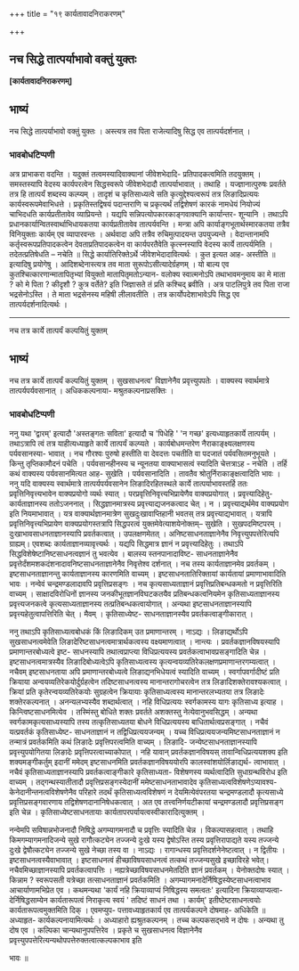 +++
title = "१९ कार्यतावादनिराकरणम्"

+++


## नच सिद्धे तात्पर्याभावो वक्तुं युक्तः

**\[कार्यतावादनिराकरणम्\]**

## **भाष्यं**

नच सिद्धे तात्पर्याभावो वक्तुं युक्तः । अस्त्यत्र तव पिता राजेत्यादिषु सिद्ध एव तात्पर्यदर्शनात् ।

### **भावबोधटिप्पणी**

अत्र प्राभाकरा वदन्ति । यदुक्तं तत्वमस्यादिवाक्यानां जीवेशभेदादि- प्रतिपादकत्वमिति तदयुक्तम् । समस्तस्यापि वेदस्य कार्यपरत्वेन सिद्धस्वरूपे जीवेशभेदादौ तात्पर्याभावात् । तथाहि । यज्ज्ञानात्पुरुषः प्रवर्तते तत्र हि तात्पर्यं शब्दस्य कल्प्यम् । तादृशं च कृतिसाध्यत्वे सति कृत्युद्देश्यत्वरूपं तत्र लिङादिप्रत्ययः कार्यस्वरूपमेवाभिधत्ते । प्रकृतिस्तद्विषयं पदान्तराणि च प्रकृत्यर्थं तद्विशेषणं कारकं नामधेयं नियोज्यं चाभिदधति कार्यप्रतीतावेव व्याप्रियन्ते । यद्यपि सन्निपत्योपकारकाङ्गवाक्यानि कार्यान्तर- शून्यानि । तथाऽपि प्रधानकार्यान्वितस्वार्थाभिधायकतया कार्यप्रतीतावेव तात्पर्यवन्ति । मन्त्रा अपि कार्याङ्गभूतार्थस्मारकतया तत्रैव विनियुक्ताः कार्यम् एव व्यापारवन्तः । अर्थवादा अपि तत्रैव रुचिमुत्पादयन्त उपयुज्यन्ते । वेदान्तानामपि कर्तृस्वरूपप्रतिपादकत्वेन देवताप्रतिपादकत्वेन वा कार्यपरतैवेति कृत्स्नस्यापि वेदस्य कार्ये तात्पर्यमिति । तदेतत्प्रतिषेधति – नचेति ॥ सिद्धे कार्यातिरिक्तेऽर्थे जीवेशभेदादावित्यर्थः । कुत इत्यत आह- अस्तीति ॥ इत्यादिषु प्रयोगेषु । आदिशब्देनास्त्यत्र तव माता सुरूपोऽसीत्यादेर्ग्रहणम् । यो बाल्य एव कुतश्चित्कारणान्मातापितृभ्यां वियुक्तो मातापितृमतोऽन्यान- वलोक्य स्वात्मनोऽपि तथाभावमनुमाय का मे माता ? को मे पिता ? कीदृशौ ? कुत्र वर्तेते? इति जिज्ञासते तं प्रति कश्चिद् ब्रवीति । अत्र पाटलिपुत्रे तव पिता राजा भद्रसेनोऽस्ति । ते माता भद्रसेनस्य महिषी लीलावतीति । तत्र कार्योपदेशाभावेऽपि सिद्ध एव तात्पर्यदर्शनादित्यर्थः ।

------------------------------------------------------------------------

नच तत्र कार्ये तात्पर्यं कल्पयितुं युक्तम्

## **भाष्यं**

नच तत्र कार्ये तात्पर्यं कल्पयितुं युक्तम् । सुखसाधनत्व' विज्ञानेनैव प्रवृत्त्युपपतेः । वाक्यस्य स्वार्थमात्रे तात्पर्यपर्यवसानात् । अधिककल्पनाया- मश्रुतकल्पनाप्रसक्तिः ।

### **भावबोधटिप्पणी**

ननु यथा 'द्वारम्' इत्यादौ 'अस्तङ्गतः सविता' इत्यादौ च 'पिधेहि ' 'न गच्छ' इत्यध्याहृतकार्ये तात्पर्यम् । तथाऽत्रापि त्वं तत्र याहीत्यध्याहृते कार्ये तात्पर्यं कल्प्यते । कार्यबोधमन्तरेण नैराकाङ्क्ष्यलक्षणस्य पर्यवसानस्या- भावात् । नच गौरश्वः पुरुषो हस्तीति वा देवदत्तः पचतीति वा पदजातं पर्यवसितमनुभूयते । किन्तु तृप्तिकामौदनं पचेति । पर्यवसानहीनस्य च न्यूनतया वाक्याभासत्वं स्यादिति चेत्तत्राऽह - नचेति । तर्हि कथं वाक्यस्य पर्यवसानमित्यत आह- सुखेति । पर्यवसानादिति । तावतैव श्रोतुर्निराकाङ्क्षत्वादिति भावः । ननु यदि वाक्यस्य स्वार्थमात्रे तात्पर्यपर्यवसानेन लिङादिरहितस्थले कार्ये तात्पर्याभावस्तर्हि ततः प्रवृत्तिनिवृत्त्यभावेन वाक्यप्रयोगो व्यर्थः स्यात् । परप्रवृत्तिनिवृत्त्यभिप्रायेणैव वाक्यप्रयोगात् । प्रवृत्त्यादिहेतु- कार्यताज्ञानस्य ततोऽजननात् । सिद्धज्ञानमात्रस्य प्रवृत्त्याद्यजनकत्वाद चेत् । न । प्रवृत्त्याद्यर्थमेव वाक्यप्रयोग इति नियमाभावात् । यत्र वाक्यार्थज्ञानमात्रेण सुखदुःखावाप्तिहानी भवतस् तत्र प्रवृत्त्याद्यभावात् । यत्रापि प्रवृत्तिनिवृत्त्यभिप्रायेण वाक्यप्रयोगस्तत्रापि सिद्धपरत्वं युक्तमेवेत्याशयेनोक्तम्– सुखेति । सुखपदमिष्टपरम् । दुःखाभावसाधनताज्ञानस्यापि प्रवर्तकत्वात् । उपलक्षणमेतत् । अनिष्टसाधनताज्ञानेनैव निवृत्त्युपपत्तेरित्यपि ग्राह्यम्। एवशब्दः कार्यताज्ञानव्यावृत्त्यर्थः । यद्यपि सिद्धमात्र ज्ञानं न प्रवृत्त्यादिहेतुः । तथाऽपि सिद्धविशेषेष्टानिष्टसाधनत्वज्ञानं तु भवत्येव । बालस्य स्तनपानादाविष्ट- साधनताज्ञानेनैव प्रवृत्तेर्दंशमशकदंशनादावनिष्टसाधनताज्ञानेनैव निवृत्तेश्व दर्शनात् । नच तस्य कार्यताज्ञानमेव प्रवर्तकम् । इष्टसाधनताज्ञानन्तु कार्यताज्ञानस्य कारणमिति वाच्यम् । इष्टसाधनतातिरिक्तायां कार्यतायां प्रमाणाभावादिति भावः । नन्वेवं चन्द्रमण्डलादावपि प्रवृत्तिप्रसङ्गः । नच कृत्यसाध्यताज्ञानं प्रवृत्तिप्रतिबन्धकमतो न प्रवृत्तिरिति वाच्यम् । साक्षादविरोधिनों ज्ञानस्य जनकीभूतज्ञानविघटकतयैव प्रतिबन्धकत्वनियमेन कृतिसाध्यताज्ञानस्य प्रवृत्त्यजनकत्वे कृत्यसाध्यताज्ञानस्य तत्प्रतिबन्धकत्वायोगात् । अन्यथा इष्टसाधनताज्ञानस्यापि प्रवृत्त्यहेतुत्वापत्तिरिति चेत् । मैवम् । कृतिसाध्येष्ट- साधनताज्ञानस्यैव प्रवर्तकत्वाङ्गीकारात् ।

ननु तथाऽपि कृतिसाध्यत्वबोधकं किं लिङादिकम् उत प्रमाणान्तरम् । नाऽद्यः । लिङाद्यर्थोऽपि सुखसाधनत्वमेवेति लिङादेरिष्टसाधनत्वमात्रार्थकत्वस्य वक्ष्यमाणत्वात् । नान्त्यः । प्रवर्तकज्ञानविषयस्यापि प्रमाणान्तरबोध्यत्वे इष्ट- साधनस्यापि तथात्वप्राप्त्या विधिप्रत्ययस्य प्रवर्तकत्वाभावप्रसङ्गादिति चेन्न । इष्टसाधनत्वमात्रस्यैव लिङादिबोध्यत्वेऽपि कृतिसाध्यत्वस्य कृत्यन्वयव्यतिरेकलक्षणप्रमाणान्तरगम्यत्वात् । नचैवम् इष्टसाधनताया अपि प्रमाणान्तरबोध्यत्वे लिङाद्यनभिधेयत्वं स्यादिति वाच्यम् । स्वर्गापवर्गादीष्टं प्रति क्रियाया अन्वयव्यतिरेकयोर्दुर्ग्रहत्वेन तदिष्टसाधनत्वस्य मानान्तरागोचरत्वेन तत्र लिङादिशक्तेरावश्यकत्वात् । क्रियां प्रति कृतेरन्वयव्यतिरेकयोः सुग्रहत्वेन क्रियायाः कृतिसाध्यत्वस्य मानान्तरलभ्यतया तत्र लिङादेः शक्तेरकल्पनात् । अनन्यलभ्यस्यैव शब्दार्थत्वात् । नहि विधिप्रत्ययः स्वर्गकामस्य यागः कृतिसाध्य इत्याह । किन्त्विष्टसाधनमित्येव । तस्मिंस्तु बोधिते शक्तः प्रवर्तते अशक्तस्तु नेत्येवानुभवसिद्धम् । अन्यथा स्वर्गकामकृत्यसाध्यस्यापि तस्य तत्कृतिसाध्यतया बोधने विधिप्रत्ययस्य बाधितार्थत्वप्रसङ्गात् । नचैवं यत्प्रवर्तकं कृतिसाध्येष्ट- साधनताज्ञानं न तद्विधिप्रत्ययजन्यम् । यच्च विधिप्रत्ययजन्यमिष्टसाधनताज्ञानं न तन्मात्रं प्रवर्तकमिति कथं लिङादेः प्रवृत्तिपरत्वमिति वाच्यम् । लिङादि- जन्येष्टसाधनताज्ञानस्यापि प्रवृत्त्युपयोगितया लिङादेः प्रवृत्तिपरत्वाच्याकोपात् । नहि यावान् प्रवर्तकज्ञानविषयस् तावान्विधिप्रत्ययशक्य इति शक्यमङ्गीकर्तुम् इदानीं ममेदम् इष्टसाधनमिति प्रवर्तकज्ञानविषययोरपि कालस्वांशयोर्लिङाद्यर्थ- त्वाभावात् । नचैवं कृतिसाध्यताज्ञानस्यापि प्रवर्तकत्वाङ्गीकारे कृतिसाध्यता- विशेषणस्य व्यर्थत्वादिति सुधाग्रन्थविरोध इति वाच्यम् । तद्गन्थस्यातीतादौ प्रवृत्तिप्रसङ्गस्येदानीं ममेष्टसाधनताभावादेव कृतिसाध्यत्वविशेषणेऽप्यावश्य- केनेदानीन्तनत्वविशेषणेनैव परिहारे तदर्थं कृतिसाध्यत्वविशेषणं न देयमित्येवंपरतया चन्द्रमण्डलादौ कृत्यसाध्ये प्रवृत्तिप्रसङ्गवारणाय तद्विशेषणदानानिषेधकत्वात् । अत एव तत्त्वनिर्णयटीकायां चन्द्रमण्डलादौ प्रवृत्तिप्रसङ्ग इति चेन्न । कृतिसाध्येष्टसाधनतायाः कार्यतापरपर्यायत्वस्वीकारादित्युक्तम् ।

नन्वेमपि सविषान्नभोजनादौ निषिद्धे अगम्यागमनादौ च प्रवृत्तिः स्यादिति चेन्न । विकल्पासहत्वात् । तथाहि किमगम्यागमनादिजन्ये सुखे रागौत्कट्येन तज्जन्ये दुःखे यस्य द्वेषोऽस्ति तस्य प्रवृत्तिरापाद्यते यस्य तज्जन्ये दुःखे द्वेषौत्कट्येन तज्जन्ये सुखे नेच्छा तस्य वा । नाऽद्यः । रागान्धस्य प्रवृत्तिदर्शनेनेष्टत्वात् । न द्वितीयः । इष्टसाधनत्वस्यैवाभावात् । इष्टसाधनत्वं हीच्छाविषयसाधनत्वं तत्कथं तज्जन्यसुखे इच्छाविरहे भवेत्। नचैवमिच्छाज्ञानस्यापि प्रवर्तकत्वापत्तिः । नह्यत्रेच्छाविषयसाधनमेतदिति ज्ञानं प्रवर्तकम् । येनोक्तदोषः स्यात् । किन्नाम ? स्वरूपसती यत्रेच्छा तत्साधनताज्ञानं प्रवर्तकमिति । अगम्यागमनादेर्निषिद्धस्येष्टसाधनत्वाभाव आचार्याणामभिप्रेत एव । कथमन्यथा 'कार्यं नहि क्रियाव्याप्यं निषिद्धस्य समत्वतः' इत्यादिना क्रियाव्याप्यत्वा- देर्निषिद्धसाम्येन कार्यतारूपत्वं निराकृत्य स्वयं ' तदिष्टं साधनं तथा । कार्यम्' इतीष्टेष्टसाधनत्वयोः कार्यतारूपत्वमुक्तमिति दिक् । एवमप्युप- पत्तावध्याहृतकार्य एव तात्पर्यकल्पने दोषमाह- अधिकेति ॥ अध्याहृत- कार्यकल्पनायामित्यर्थः । अध्याहारो ह्यश्रुतकल्पनम् । तच्च कल्पकसद्भावे न दोषः । अन्यथा तु दोष एव । कल्पिका चान्यथानुपपत्तिरेव । प्रकृते च सुखसाधनत्व विज्ञानेनैव प्रवृत्त्युपपत्तेरित्यन्यथोपपत्तेरुक्तत्वात्कल्पकाभाव इति

भावः ॥

